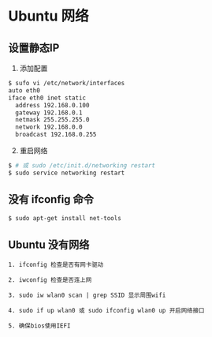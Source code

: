 # Ubuntu 网络

## 设置静态IP

1. 添加配置

```bash
$ sufo vi /etc/network/interfaces
auto eth0
iface eth0 inet static
  address 192.168.0.100
  gateway 192.168.0.1
  netmask 255.255.255.0
  network 192.168.0.0
  broadcast 192.168.0.255
```
2. 重启网络

```bash
$ # 或 sudo /etc/init.d/networking restart
$ sudo service networking restart
```

## 没有 ifconfig 命令
```bash
$ sudo apt-get install net-tools
```

## Ubuntu 没有网络
    1. ifconfig 检查是否有网卡驱动

    2. iwconfig 检查是否连上网

    3. sudo iw wlan0 scan | grep SSID 显示周围wifi

    4. sudo if up wlan0 或 sudo ifconfig wlan0 up 开启网络接口

    5. 确保bios使用IEFI
